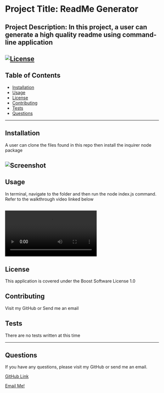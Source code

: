 
# Project Title: ReadMe Generator

## Project Description: In this project, a user can generate a high quality readme using command-line application
## [![License](https://img.shields.io/badge/License-Boost_1.0-lightblue.svg)](https://www.boost.org/LICENSE_1_0.txt)

## Table of Contents
  - [Installation](#installation)
  - [Usage](#usage)
  - [License](#license)
  - [Contributing](#contributing)
  - [Tests](#tests)
  - [Questions](#questions)

---
## Installation

A user can clone the files found in this repo then install the inquirer node package

## ![Screenshot](../assets/screenshot/node_ss.png)

## Usage

In terminal, navigate to the folder and then run the node index.js command. Refer to the walkthrough video linked below

## ![Walkthrough Video](../assets/video/Walkthrough.mp4)

## License

This application is covered under the Boost Software License 1.0

## Contributing

Visit my GitHub or Send me an email

## Tests

There are no tests written at this time

---
## Questions

If you have any questions, please visit my GitHub or send me an email.

[GitHub Link](https://github.com/momaki9)

[Email Me!](mailto:mostafa_m9@yahoo.com)
